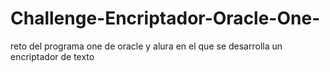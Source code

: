 # Challenge-Encriptador-Oracle-One-
reto del programa one de oracle y alura en el que se desarrolla un encriptador de texto
